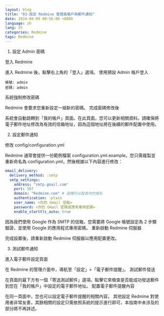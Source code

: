 ```yaml
---
layout: blog
title: "03-設定 Redmine 管理員帳戶與郵件通知"
date: 2024-09-09 09:56:00 +0800
language: zh
lang: zh
categories: Redmine
tags: Redmine
---
```


1. 設定 Admin 密碼

登入 Redmine

進入 Redmine 後，點擊右上角的「登入」選項。
使用預設 Admin 帳戶登入
```
帳號: admin
密碼: admin
```
系統強制修改密碼

Redmine 會要求您重新設定一組新的密碼。
完成密碼修改後

系統會自動跳轉到「我的帳戶」頁面。在此頁面，您可以更新相關資料。請確保將電子郵件地址修改為有效的信箱地址，因為這個地址將在後續的郵件配置中使用。

2. 設定郵件通知

修改 config/configuration.yml

Redmine 通常會提供一份範例檔案 configuration.yml.example。您只需複製並重新命名為 configuration.yml，然後根據以下內容進行修改：
```yaml
email_delivery:
  delivery_method: :smtp
  smtp_settings:
    address: "smtp.gmail.com"
    port: 587
    domain: "Redmine.com" # 這裡可以設為你的域名
    authentication: :plain
    user_name: <你的 Gmail 信箱>
    password: <你的 Gmail 密碼或應用專用密碼>
    enable_starttls_auto: true
```
因為我們使用 Google 作為 SMTP 的信箱，您需要將 Google 帳號設定為 2 步驟驗證，並使用 Google 的應用程式專用密碼。
重新啟動 Redmine 伺服器

完成設置後，請重新啟動 Redmine 伺服器以應用配置更改。

3. 測試郵件通知

進入電子郵件設定頁面

在 Redmine 的管理介面中，導航至「設定」>「電子郵件提醒」。
測試郵件發送

在頁面的最下方有一個「寄送測試郵件」選項。點擊它來檢查是否能成功發送郵件到您在「我的帳戶」中設定的電子郵件地址。
配置電子郵件提醒內容

在同一頁面中，您也可以設定電子郵件提醒的相關內容。
其他設定
Redmine 對使用者非常友善，其餘相關的設定只需依照系統的提示進行即可，本指南中未涉及的部分將不再詳述。